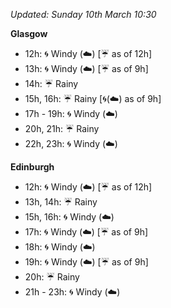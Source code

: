 *Updated: Sunday 10th March 10:30*

**Glasgow**

* 12h: :cyclone: Windy (:cloud:) [:umbrella: as of 12h]
* 13h: :cyclone: Windy (:cloud:) [:umbrella: as of 9h]
* 14h: :umbrella: Rainy
* 15h, 16h: :umbrella: Rainy [:cyclone:(:cloud:) as of 9h]
* 17h - 19h: :cyclone: Windy (:cloud:)
* 20h, 21h: :umbrella: Rainy
* 22h, 23h: :cyclone: Windy (:cloud:)

**Edinburgh**

* 12h: :cyclone: Windy (:cloud:) [:umbrella: as of 12h]
* 13h, 14h: :umbrella: Rainy
* 15h, 16h: :cyclone: Windy (:cloud:)
* 17h: :cyclone: Windy (:cloud:) [:umbrella: as of 9h]
* 18h: :cyclone: Windy (:cloud:)
* 19h: :cyclone: Windy (:cloud:) [:umbrella: as of 9h]
* 20h: :umbrella: Rainy
* 21h - 23h: :cyclone: Windy (:cloud:)
